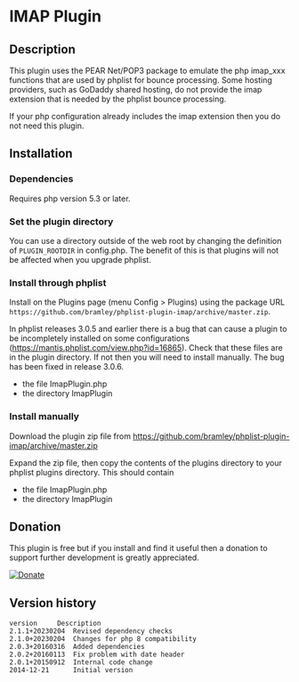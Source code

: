# IMAP Plugin #

## Description ##

This plugin uses the PEAR Net/POP3 package to emulate the php imap_xxx functions that are used by phplist for bounce processing.
Some hosting providers, such as GoDaddy shared hosting, do not provide the imap extension that is needed by the phplist bounce processing.

If your php configuration already includes the imap extension then you do not need this plugin.

## Installation ##

### Dependencies ###

Requires php version 5.3 or later.

### Set the plugin directory ###
You can use a directory outside of the web root by changing the definition of `PLUGIN_ROOTDIR` in config.php.
The benefit of this is that plugins will not be affected when you upgrade phplist.

### Install through phplist ###
Install on the Plugins page (menu Config > Plugins) using the package URL `https://github.com/bramley/phplist-plugin-imap/archive/master.zip`.

In phplist releases 3.0.5 and earlier there is a bug that can cause a plugin to be incompletely installed on some configurations (<https://mantis.phplist.com/view.php?id=16865>).
Check that these files are in the plugin directory. If not then you will need to install manually. The bug has been fixed in release 3.0.6.

* the file ImapPlugin.php
* the directory ImapPlugin

### Install manually ###
Download the plugin zip file from <https://github.com/bramley/phplist-plugin-imap/archive/master.zip>

Expand the zip file, then copy the contents of the plugins directory to your phplist plugins directory.
This should contain

* the file ImapPlugin.php
* the directory ImapPlugin

## Donation ##

This plugin is free but if you install and find it useful then a donation to support further development is greatly appreciated.

[![Donate](https://www.paypalobjects.com/en_US/i/btn/btn_donate_LG.gif)](https://www.paypal.com/cgi-bin/webscr?cmd=_s-xclick&hosted_button_id=W5GLX53WDM7T4)

## Version history ##

    version     Description
    2.1.1+20230204  Revised dependency checks
    2.1.0+20230204  Changes for php 8 compatibility
    2.0.3+20160316  Added dependencies
    2.0.2+20160113  Fix problem with date header
    2.0.1+20150912  Internal code change
    2014-12-21      Initial version